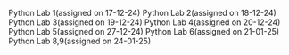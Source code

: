 Python Lab 1(assigned on 17-12-24)
Python Lab 2(assigned on 18-12-24)
Python Lab 3(assigned on 19-12-24)
Python Lab 4(assigned on 20-12-24)
Python Lab 5(assigned on 27-12-24)
Python Lab 6(assigned on 21-01-25)
Python Lab 8,9(assigned on 24-01-25)
